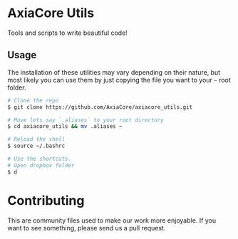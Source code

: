 AxiaCore Utils
==============

Tools and scripts to write beautiful code!

## Usage

The installation of these utilities may vary depending on their nature, but most likely you can  use them by just copying the file you want to your `~` root folder.

```bash
# Clone the repo
$ git clone https://github.com/AxiaCore/axiacore_utils.git

# Move lets say `.aliases` to your root directory
$ cd axiacore_utils && mv .aliases ~

# Reload the shell
$ source ~/.bashrc

# Use the shortcuts.
# Open dropbox folder
$ d
```

# Contributing 

This are community files used to make our work more enjoyable. If you want to see something, please send us a pull request.
